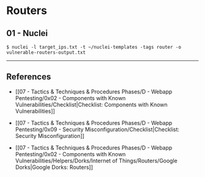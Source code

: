 # Routers

## 01 - Nuclei

```
$ nuclei -l target_ips.txt -t ~/nuclei-templates -tags router -o vulnerable-routers-output.txt
```

---
## References

- [[07 - Tactics & Techniques & Procedures Phases/D - Webapp Pentesting/0x02 - Components with Known Vulnerabilities/Checklist|Checklist: Components with Known Vulnerabilities]]

- [[07 - Tactics & Techniques & Procedures Phases/D - Webapp Pentesting/0x09 - Security Misconfiguration/Checklist|Checklist: Security Misconfiguration]]

- [[07 - Tactics & Techniques & Procedures Phases/D - Webapp Pentesting/0x02 - Components with Known Vulnerabilities/Helpers/Dorks/Internet of Things/Routers/Google Dorks|Google Dorks: Routers]]
